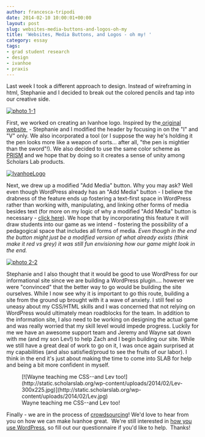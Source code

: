 ```yaml
---
author: francesca-tripodi
date: 2014-02-10 10:00:01+00:00
layout: post
slug: websites-media-buttons-and-logos-oh-my
title: 'Websites, Media Buttons, and Logos - oh my! '
category: essay
tags:
- grad student research
- design
- ivanhoe
- praxis
---
```


Last week I took a different approach to design. Instead of wireframing in html, Stephanie and I decided to break out the colored pencils and tap into our creative side.

[![photo 1-1](http://static.scholarslab.org/wp-content/uploads/2014/01/photo-1-1-300x224.jpg)](http://static.scholarslab.org/wp-content/uploads/2014/01/photo-1-1.jpg)

First, we worked on creating an Ivanhoe logo. Inspired by the[ original website ](http://www.ivanhoegame.org/) - Stephanie and I modified the header by focusing in on the "I" and "V" only. We also incorporated a tool (or I suppose the way he's holding it the pen looks more like a weapon of sorts... after all, "the pen is mightier than the sword"!). We also decided to use the same color scheme as [PRISM](http://prism.scholarslab.org/) and we hope that by doing so it creates a sense of unity among Scholars Lab products.

[![IvanhoeLogo](http://static.scholarslab.org/wp-content/uploads/2014/01/IvanhoeLogo-300x224.jpg)](http://static.scholarslab.org/wp-content/uploads/2014/01/IvanhoeLogo.jpg)

Next, we drew up a modified "Add Media" button. Why you may ask? Well even though WordPress already has an "Add Media" button - I believe the drabness of the feature ends up fostering a text-first space in WordPress rather than working with, manipulating, and linking other forms of media besides text (for more on my logic of why a modified "Add Media" button is necessary - [click here](https://scholarslab.org/grad-student-research/faulty-format-or-user-error/)). We hope that by incorporating this feature it will draw students into our game as we intend - fostering the possibility of a pedagogical space that includes all forms of media. _Even though in the end the button might just be a modified version of what already exists (think make it red vs grey) it was still fun envisioning how our game might look in the end._

[![photo 2-2](http://static.scholarslab.org/wp-content/uploads/2014/01/photo-2-21-300x224.jpg)](http://static.scholarslab.org/wp-content/uploads/2014/01/photo-2-21.jpg)

Stephanie and I also thought that it would be good to use WordPress for our informational site since we are building a WordPress plugin.... however we were "convinced" that the better way to go would be building the site ourselves. While I now see why it is important to go this route, building a site from the ground up brought with it a wave of anxiety. I still feel so uneasy about my CSS/HTML skills and I was concerned that not relying on WordPress would ultimately mean roadblocks for the team. In addition to the information site, I also need to be working on designing the actual game and was really worried that my skill level would impede progress. Luckily for me we have an awesome support team and Jeremy and Wayne sat down with me (and my son Lev!) to help Zach and I begin building our site. While we still have a great deal of work to go on it, I was once again surprised at my capabilities (and also satisfied/proud to see the fruits of our labor). I think in the end it's just about making the time to come into SLAB for help and being a bit more confident in myself.

<figure>
  [![Wayne teaching me CSS--and Lev too!](http://static.scholarslab.org/wp-content/uploads/2014/02/Lev-300x225.jpg)](http://static.scholarslab.org/wp-content/uploads/2014/02/Lev.jpg)
  <figcaption>
 Wayne teaching me CSS--and Lev too!
</figcaption>

</figure>

Finally - we are in the process of [crowdsourcing](https://scholarslab.org/grad-student-research/potential-ivanhoe-users/)! We'd love to hear from you on how we can make Ivanhoe great.  We're still interested in [how you use WordPress](https://scholarslab.org/grad-student-research/potential-ivanhoe-users/), so fill out our questionnaire if you'd like to help.  Thanks!
